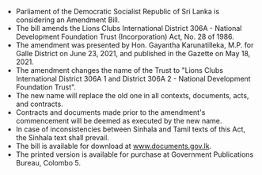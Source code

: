 - Parliament of the Democratic Socialist Republic of Sri Lanka is considering an Amendment Bill.
- The bill amends the Lions Clubs International District 306A - National Development Foundation Trust (Incorporation) Act, No. 28 of 1986.
- The amendment was presented by Hon. Gayantha Karunatilleka, M.P. for Galle District on June 23, 2021, and published in the Gazette on May 18, 2021.
- The amendment changes the name of the Trust to "Lions Clubs International District 306A 1 and District 306A 2 - National Development Foundation Trust".
- The new name will replace the old one in all contexts, documents, acts, and contracts.
- Contracts and documents made prior to the amendment's commencement will be deemed as executed by the new name.
- In case of inconsistencies between Sinhala and Tamil texts of this Act, the Sinhala text shall prevail.
- The bill is available for download at www.documents.gov.lk.
- The printed version is available for purchase at Government Publications Bureau, Colombo 5.